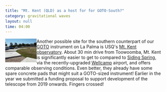 ```yaml
---
title: "Mt. Kent (QLD) as a host for for GOTO-South?"
category: gravitational waves
layout: null
time: 04:00
---
```

<!-- header generated from blosxom format post; make_header.pl 23.1.2022 -->
<p>
      <img src="images/2018-08-22 11.30.10.jpg" width="100" align="left">
Another possible site
for the southern counterpart of our <a href="http://goto-observatory.org">GOTO</a> instrument on La Palma is USQ's <a href="https://www.usq.edu.au/hes/school-of-agricultural-computation-and-environmental-sciences/mt-kent-observatory">Mt. Kent observatory</a>.
About 30 min drive from Toowoomba, Mt. Kent is significantly easier to get to compared to 
<a href="/~dgallow/cgi-bin/blosxom.cgi/gravitational%20waves/goto-south.html">Siding Spring</a>, via the recently-upgraded <a href="https://www.wellcamp.com.au">Wellcamp</a> airport, and offers comparable observing conditions.
Even better, they already have some spare concrete pads that might suit a GOTO-sized instrument!
Earlier in the year we submitted a 
funding proposal to support development of the
telescope from 2019 onwards. Fingers crossed!
